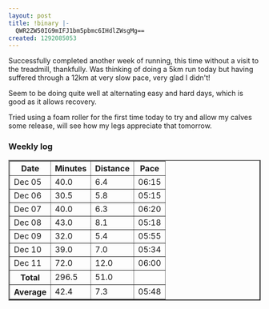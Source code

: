```yaml
---
layout: post
title: !binary |-
  QWR2ZW50IG9mIFJ1bm5pbmc6IHdlZWsgMg==
created: 1292085053
---
```

Successfully completed another week of running, this time without a visit to the treadmill, thankfully. Was thinking of doing a 5km run today but having suffered through a 12km at very slow pace, very glad I didn't!

Seem to be doing quite well at alternating easy and hard days, which is good as it allows recovery.

Tried using a foam roller for the first time today to try and allow my calves some release, will see how my legs appreciate that tomorrow.

<h3>Weekly log</h3>
<table width="50%" border="2">
<tr><th>Date</th><th>Minutes</th><th>Distance</th><th>Pace</th></tr>
<tr><td>Dec 05</td><td>40.0</td><td>6.4</td><td>06:15</td></tr>
<tr><td>Dec 06</td><td>30.5</td><td>5.8</td><td>05:15</td></tr>
<tr><td>Dec 07</td><td>40.0</td><td>6.3</td><td>06:20</td></tr>
<tr><td>Dec 08</td><td>43.0</td><td>8.1</td><td>05:18</td></tr>
<tr><td>Dec 09</td><td>32.0</td><td>5.4</td><td>05:55</td></tr>
<tr><td>Dec 10</td><td>39.0</td><td>7.0</td><td>05:34</td></tr>
<tr><td>Dec 11</td><td>72.0</td><td>12.0</td><td>06:00</td></tr>
<tr><th>Total</th><td>296.5</td><td>51.0</td><td>&nbsp;</td>
<tr><th>Average</th><td>42.4</td><td>7.3</td><td>05:48</td></tr>
</table>
